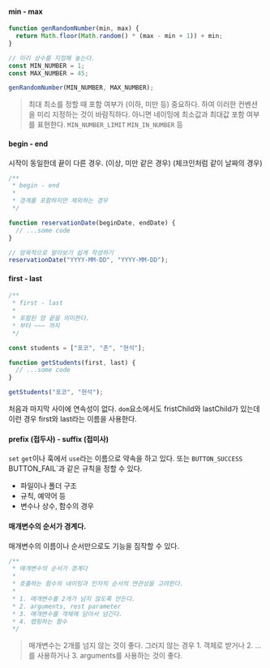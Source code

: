 #### min - max

```js
function genRandomNumber(min, max) {
  return Math.floor(Math.random() * (max - min + 1)) + min;
}

// 미리 상수를 지정해 놓는다.
const MIN_NUMBER = 1;
const MAX_NUMBER = 45;

genRandomNumber(MIN_NUMBER, MAX_NUMBER);
```

> 최대 최소를 정할 때 포함 여부가 (이하, 미만 등) 중요하다. 하여 이러한 컨벤션을 미리 지정하는 것이 바람직하다. 아니면 네이밍에 최소값과 최대값 포함 여부를 표현한다. `MIN_NUMBER_LIMIT` `MIN_IN_NUMBER` 등

#### begin - end

시작이 동일한데 끝이 다른 경우. (이상, 미만 같은 경우) (체크인처럼 같이 날짜의 경우)

```js
/**
 * begin - end
 *
 * 경계를 포함하지만 제외하는 경우
 */

function reservationDate(beginDate, endDate) {
  // ...some code
}

// 암묵적으로 알아보기 쉽게 작성하기
reservationDate("YYYY-MM-DD", "YYYY-MM-DD");
```

#### first - last

```js
/**
 * first - last
 *
 * 포함된 양 끝을 의미한다.
 * 부터 ~~~ 까지
 */

const students = ["포코", "존", "현석"];

function getStudents(first, last) {
  // ...some code
}

getStudents("포코", "현석");
```

처음과 마지막 사이에 연속성이 없다. `dom`요소에서도 fristChild와 lastChild가 있는데 이런 경우 first와 last라는 이름을 사용한다.

#### prefix (접두사) - suffix (접미사)

`set` `get`이나 훅에서 `use`라는 이름으로 약속을 하고 있다. 또는 `BUTTON_SUCCESS `BUTTON_FAIL`과 같은 규칙을 정할 수 있다.

- 파일이나 폴더 구조
- 규칙, 예약어 등
- 변수나 상수, 함수의 경우

#### 매개변수의 순서가 경계다.

매개변수의 이름이나 순서만으로도 기능을 짐작할 수 있다.

```js
/**
 * 매개변수의 순서가 경계다
 *
 * 호출하는 함수의 네이밍과 인자의 순서의 연관성을 고려한다.
 *
 * 1. 매개변수를 2개가 넘지 않도록 만든다.
 * 2. arguments, rest parameter
 * 3. 매개변수를 객체에 담아서 넘긴다.
 * 4. 랩핑하는 함수
 */
```

> 매개변수는 2개를 넘지 않는 것이 좋다. 그러지 않는 경우 1. 객체로 받거나 2. ...를 사용하거나 3. arguments를 사용하는 것이 좋다.
